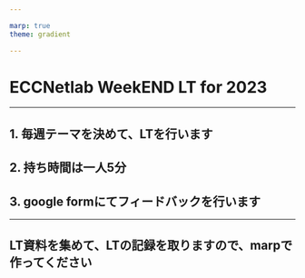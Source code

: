 ```yaml
---

marp: true
theme: gradient

---
```


<!---
_pagenate: false
_title: true
-->

# ECCNetlab WeekEND LT for 2023

---

<!--
_pagenate: true
_head_and_body: true
-->

## 1. 毎週テーマを決めて、LTを行います
## 2. 持ち時間は一人5分
## 3. google formにてフィードバックを行います

---

<!--
_pagenate: true
__body: true
-->

## LT資料を集めて、LTの記録を取りますので、marpで作ってください